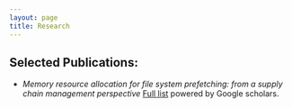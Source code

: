 ```yaml
---
layout: page
title: Research
---
```

## Selected Publications:
* *Memory resource allocation for file system prefetching: from a supply chain management perspective*
[Full list](https://scholar.google.com/citations?user=21fWeu8AAAAJ) powered by Google scholars.